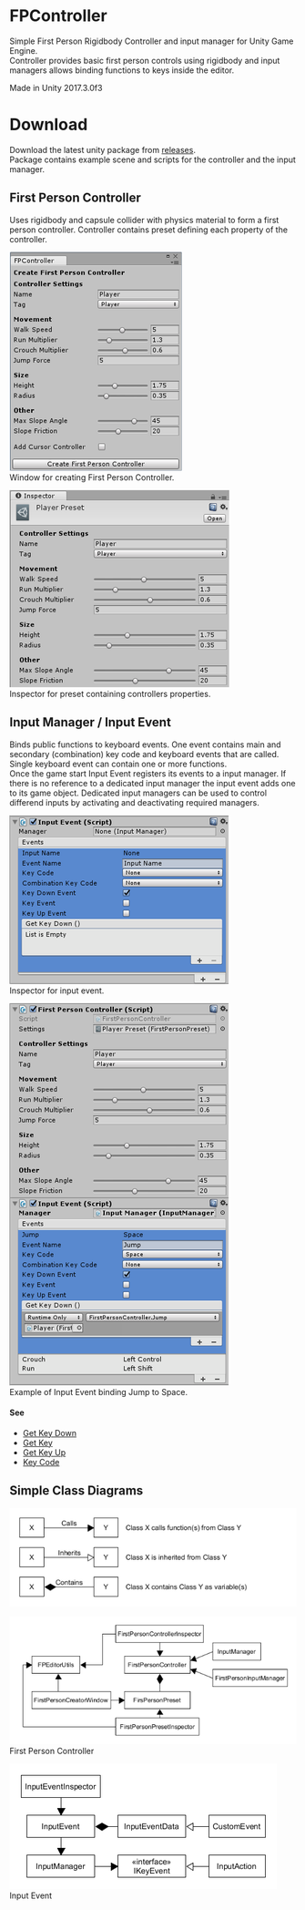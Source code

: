 # FPController
Simple First Person Rigidbody Controller and input manager for Unity Game Engine.  
Controller provides basic first person controls using rigidbody and input managers allows binding functions to keys inside the editor.  
  
Made in Unity 2017.3.0f3

# Download
Download the latest unity package from [releases](https://github.com/nupsi/FPController/releases).  
Package contains example scene and scripts for the controller and the input manager.

## First Person Controller
Uses rigidbody and capsule collider with physics material to form a first person controller.
Controller contains preset defining each property of the controller.  

![alt text](Documents/Images/preset_creator.png)  
Window for creating First Person Controller.

![alt text](Documents/Images/controller_preset.png)  
Inspector for preset containing controllers properties.

## Input Manager / Input Event
Binds public functions to keyboard events. One event contains main and secondary (combination) key code and keyboard events that are called. Single keyboard event can contain one or more functions.  
Once the game start Input Event registers its events to a input manager. If there is no reference to a dedicated input manager the input event adds one to its game object. Dedicated input managers can be used to control differend inputs by activating and deactivating required managers.

![alt text](Documents/Images/input_event.png)  
Inspector for input event.

![alt text](Documents/Images/example_controller.png)  
Example of Input Event binding Jump to Space.

#### See
- [Get Key Down](https://docs.unity3d.com/ScriptReference/Input.GetKeyDown.html)  
- [Get Key](https://docs.unity3d.com/ScriptReference/Input.GetKey.html)  
- [Get Key Up](https://docs.unity3d.com/ScriptReference/Input.GetKeyUp.html)  
- [Key Code](https://docs.unity3d.com/ScriptReference/KeyCode.html)  

## Simple Class Diagrams
![alt text](Documents/UML/uml_explanations.png)

![alt text](Documents/UML/first_person_controller.png)  
First Person Controller

![alt text](Documents/UML/input_events.png)  
Input Event
